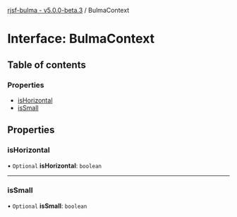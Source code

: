 [rjsf-bulma - v5.0.0-beta.3](../README.md) / BulmaContext

# Interface: BulmaContext

## Table of contents

### Properties

- [isHorizontal](BulmaContext.md#ishorizontal)
- [isSmall](BulmaContext.md#issmall)

## Properties

### isHorizontal

• `Optional` **isHorizontal**: `boolean`

___

### isSmall

• `Optional` **isSmall**: `boolean`
